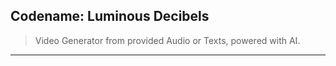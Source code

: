 
## Codename: Luminous Decibels

> Video Generator from provided Audio or Texts, powered with AI.


---

